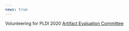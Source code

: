 ```yaml
---
news: true
---
```


Volunteering for PLDI 2020 [Artifact Evaluation Committee](https://pldi20.sigplan.org/committee/pldi-2020-PLDI-Research-Artifacts-artifact-evaluation-committee)

